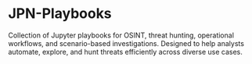 # JPN-Playbooks
Collection of Jupyter playbooks for OSINT, threat hunting, operational workflows, and scenario-based investigations. Designed to help analysts automate, explore, and hunt threats efficiently across diverse use cases.
